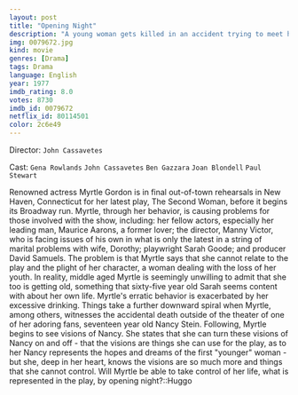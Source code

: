 ```yaml
---
layout: post
title: "Opening Night"
description: "A young woman gets killed in an accident trying to meet her favorite actress Myrtle Gordon after a play. Then Myrtle Gordon felt responsible for the killing leading her down to an emotional crisis that interferes with her professional work as an actress..."
img: 0079672.jpg
kind: movie
genres: [Drama]
tags: Drama 
language: English
year: 1977
imdb_rating: 8.0
votes: 8730
imdb_id: 0079672
netflix_id: 80114501
color: 2c6e49
---
```

Director: `John Cassavetes`  

Cast: `Gena Rowlands` `John Cassavetes` `Ben Gazzara` `Joan Blondell` `Paul Stewart` 

Renowned actress Myrtle Gordon is in final out-of-town rehearsals in New Haven, Connecticut for her latest play, The Second Woman, before it begins its Broadway run. Myrtle, through her behavior, is causing problems for those involved with the show, including: her fellow actors, especially her leading man, Maurice Aarons, a former lover; the director, Manny Victor, who is facing issues of his own in what is only the latest in a string of marital problems with wife, Dorothy; playwright Sarah Goode; and producer David Samuels. The problem is that Myrtle says that she cannot relate to the play and the plight of her character, a woman dealing with the loss of her youth. In reality, middle aged Myrtle is seemingly unwilling to admit that she too is getting old, something that sixty-five year old Sarah seems content with about her own life. Myrtle's erratic behavior is exacerbated by her excessive drinking. Things take a further downward spiral when Myrtle, among others, witnesses the accidental death outside of the theater of one of her adoring fans, seventeen year old Nancy Stein. Following, Myrtle begins to see visions of Nancy. She states that she can turn these visions of Nancy on and off - that the visions are things she can use for the play, as to her Nancy represents the hopes and dreams of the first "younger" woman - but she, deep in her heart, knows the visions are so much more and things that she cannot control. Will Myrtle be able to take control of her life, what is represented in the play, by opening night?::Huggo